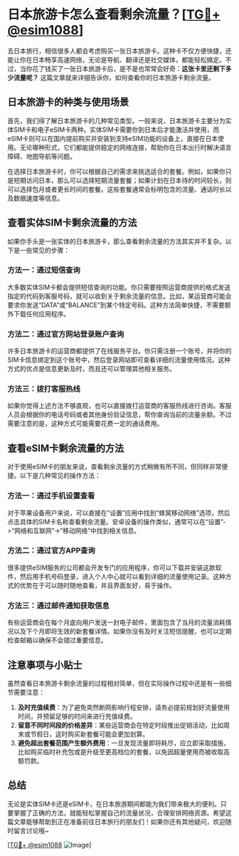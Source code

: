 # 日本旅游卡怎么查看剩余流量？[[TG💪+ @esim1088](https://t.me/s/esim1088)]

去日本旅行，相信很多人都会考虑购买一张日本旅游卡。这种卡不仅方便快捷，还能让你在日本畅享高速网络，无论是导航、翻译还是社交媒体，都能轻松搞定。不过，当你花了钱买了一张日本旅游卡后，是不是也常常会好奇：**这张卡里还剩下多少流量呢？** 这篇文章就来详细告诉你，如何查看你的日本旅游卡剩余流量。

## 日本旅游卡的种类与使用场景

首先，我们得了解日本旅游卡的几种常见类型。一般来说，日本旅游卡主要分为实体SIM卡和电子eSIM卡两种。实体SIM卡需要你到日本后才能激活并使用，而eSIM卡则可以在国内提前购买并安装到支持eSIM功能的设备上，直接在日本使用。无论哪种形式，它们都能提供稳定的网络连接，帮助你在日本出行时解决语言障碍、地图导航等问题。

在选择日本旅游卡时，你可以根据自己的需求来挑选适合的套餐。例如，如果你只是短期访问日本，那么可以选择短期流量套餐；如果计划在日本待的时间较长，则可以选择包月或者更长时间的套餐。这些套餐通常会标明包含的流量、通话时长以及数据速度等信息。

## 查看实体SIM卡剩余流量的方法

如果你手头是一张实体的日本旅游卡，那么查看剩余流量的方法其实并不复杂。以下是一些常见的步骤：

### 方法一：通过短信查询

大多数实体SIM卡都会提供短信查询的功能。你只需要按照运营商提供的格式发送指定的代码到客服号码，就可以收到关于剩余流量的信息。比如，某运营商可能会要求你发送“DATA”或“BALANCE”到某个特定号码。这种方法简单快捷，不需要额外下载任何应用程序。

### 方法二：通过官方网站登录账户查询

许多日本旅游卡的运营商都提供了在线服务平台。你只需注册一个账号，并将你的SIM卡信息绑定到这个账号中，然后登录网站即可查看详细的流量使用情况。这种方式的优点是信息更新及时，而且还可以管理其他相关服务。

### 方法三：拨打客服热线

如果你觉得上述方法不够直观，也可以直接拨打运营商的客服热线进行咨询。客服人员会根据你的电话号码或者其他身份验证信息，帮你查询当前的流量余额。不过需要注意的是，这种方式可能需要花费一定的通话费用。

## 查看eSIM卡剩余流量的方法

对于使用eSIM卡的朋友来说，查看剩余流量的方式稍微有所不同，但同样非常便捷。以下是几种常见的操作方法：

### 方法一：通过手机设置查看

对于苹果设备用户来说，可以直接在“设置”应用中找到“蜂窝移动网络”选项，然后点击具体的SIM卡名称查看剩余流量。安卓设备的操作类似，通常可以在“设置”->“网络和互联网”->“移动网络”中找到相关信息。

### 方法二：通过官方APP查询

很多提供eSIM服务的公司都会开发专门的应用程序，你可以下载并安装这款软件，然后用手机号码登录，进入个人中心就可以看到详细的流量使用记录。这种方式的优势在于可以随时随地查看，并且界面友好，易于操作。

### 方法三：通过邮件通知获取信息

有些运营商会在每个月底向用户发送一封电子邮件，里面包含了当月的流量消耗情况以及下个月即将生效的新套餐详情。如果你没有及时关注短信提醒，也可以定期检查邮箱以确保不会错过重要信息。

## 注意事项与小贴士

虽然查看日本旅游卡剩余流量的过程相对简单，但在实际操作过程中还是有一些细节需要注意：

1. **及时充值续费**：为了避免突然断网影响行程安排，请务必提前规划好流量使用时间，并预留足够的时间来进行充值续费。
2. **留意不同时间段的价格差异**：某些运营商会在特定时段推出促销活动，比如周末或节假日，这时购买新套餐可能会更加划算。
3. **避免超出套餐范围产生额外费用**：一旦发现流量即将耗尽，应立即采取措施，比如购买临时补充包或是升级至更高档位的套餐，以免因超量使用而被收取高额罚款。

## 总结

无论是实体SIM卡还是eSIM卡，在日本旅游期间都能为我们带来极大的便利。只要掌握了正确的方法，就能轻松掌握自己的流量状况，合理安排网络资源。希望这篇文章能够帮助到正在准备前往日本旅行的朋友们！如果你还有其他疑问，欢迎随时留言讨论哦~

[[TG💪+ @esim1088](https://t.me/s/esim1088) ![Image](https://i.postimg.cc/4NQfJmqS/Snipaste-2025-05-13-00-14-12.png)]